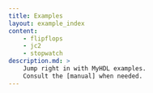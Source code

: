 ```yaml
---
title: Examples 
layout: example_index
content:
    - flipflops 
    - jc2
    - stopwatch
description.md: >
    Jump right in with MyHDL examples.
    Consult the [manual] when needed.
---
```


